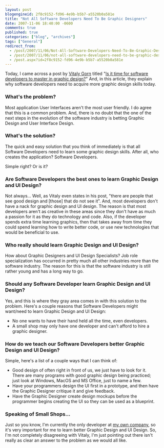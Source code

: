 ```yaml
---
layout: post
blogengineid: 2f8c9152-fd96-4e9b-b5b7-a5520b0a581e
title: "Not All Software Developers Need To Be Graphic Designers"
date: 2007-11-06 18:40:00 -0600
comments: true
published: true
categories: ["blog", "archives"]
tags: ["General"]
redirect_from: 
  - /post/2007/11/06/Not-All-Software-Developers-Need-To-Be-Graphic-Designers
  - /post/2007/11/06/not-all-software-developers-need-to-be-graphic-designers
  - /post.aspx?id=2f8c9152-fd96-4e9b-b5b7-a5520b0a581e
---
```

<!-- more -->

Today, I came across a post by <A href="http://vitalygorn.com/">Vitaly Gorn</A> titled "<A href="http://vitalygorn.com/blog/post/2007/11/Is-it-time-for-software-developers-to-master-in-graphic-design.aspx">Is it time for software developers to master in graphic design?</A>" And, in this article, they explain why software developers need to acquire more graphic design skills today.
<H3>What's the problem?</H3>

Most application User Interfaces aren't the most user friendly. I do agree that this is a common problem. And, there is no doubt that the one of the next steps in the evolution of the software industry is betting Graphic Design and User Interface Design.
<H3>What's the solution?</H3>

The quick and easy solution that you think of immediately is that all Software Developers need to learn some graphic design skills. After all, who creates the application? Software Developers.

Simple right? Or is it?
<H3>Are Software Developers the best ones to learn Graphic Design and UI Design?</H3>

Not always... Well, as Vitaly even states in his post, "there are people that see good design and [those] that do not see it". And, most developers don't have a nack for graphic design and UI design. The reason is that most developers aren't as creative in these areas since they don't have as much a passion for it as they do technology and code. Also, if the developer spends extra time learning graphics, then that takes away from time they could spend learning how to write better code, or use new technologies that would be beneficial to use.
<H3>Who really should learn Graphic Design and UI Design?</H3>

How about Graphic Designers and UI Design Specialists? Job role specialization has occurred in pretty much all other industries more than the software industry. The reason for this is that the software industry is still rather young and has a long way to go.
<H3>Should any Software Developer learn Graphic Design and UI Design?</H3>

Yes, and this is where they gray area comes in with this solution to the problem. Here's a couple reasons that Software Developers might want/need to learn Graphic Design and UI Design:
<UL>
<LI>No one wants to have their hand held all the time, even developers.</LI>
<LI>A small shop may only have one developer and can't afford to hire a graphic designer.</LI></UL>
<H3>How do we teach our Software Developers better Graphic Design and UI Design?</H3>

Simple, here's a list of a couple ways that I can think of:
<UL>
<LI>Good design of often right in front of us, we just have to look for it. There are many programs with good graphic design being practiced; just look at Windows, MacOS and MS Office, just to name a few.</LI>
<LI>Have your programmers design the UI first in a prototype, and then have the Graphic Designer critique it and give feedback.</LI>
<LI>Have the Graphic Designer create design mockups before the programmer begins creating the UI so they can be used as a blueprint.</LI></UL>
<H3>Speaking of Small Shops...</H3>

Just so you know, I'm currently the only developer at <A href="http://simplovation.com/">my own company</A>, so it's very important for me to learn better Graphic Design and UI Design. So, I'm not completely disagreeing with Vitaly, I'm just pointing out there isn't really as clear an answer to the problem as we would all like.
